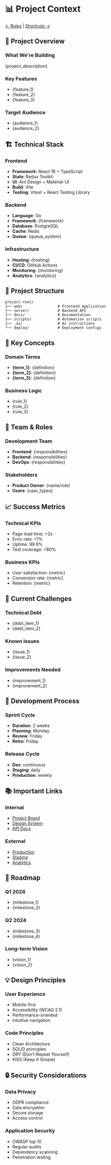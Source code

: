 # 📊 Project Context

[← Rules](./rules.md) | [Shortcuts →](./shortcuts.md)

## 🎯 Project Overview

### What We're Building
{project_description}

### Key Features
- {feature_1}
- {feature_2}
- {feature_3}

### Target Audience
- {audience_1}
- {audience_2}

## 🏗️ Technical Stack

### Frontend
- **Framework**: React 18 + TypeScript
- **State**: Redux Toolkit
- **UI**: Ant Design + Material-UI
- **Build**: Vite
- **Testing**: Vitest + React Testing Library

### Backend
- **Language**: Go
- **Framework**: {framework}
- **Database**: PostgreSQL
- **Cache**: Redis
- **Queue**: {queue_system}

### Infrastructure
- **Hosting**: {hosting}
- **CI/CD**: GitHub Actions
- **Monitoring**: {monitoring}
- **Analytics**: {analytics}

## 📁 Project Structure

```
project-root/
├── web/                # Frontend application
├── server/             # Backend API
├── docs/               # Documentation
├── scripts/            # Automation scripts
├── .ai/                # AI instructions
└── deploy/             # Deployment configs
```

## 🔑 Key Concepts

### Domain Terms
- **{term_1}**: {definition}
- **{term_2}**: {definition}
- **{term_3}**: {definition}

### Business Logic
- {rule_1}
- {rule_2}
- {rule_3}

## 👥 Team & Roles

### Development Team
- **Frontend**: {responsibilities}
- **Backend**: {responsibilities}
- **DevOps**: {responsibilities}

### Stakeholders
- **Product Owner**: {name/role}
- **Users**: {user_types}

## 📈 Success Metrics

### Technical KPIs
- Page load time: <2s
- Error rate: <1%
- Uptime: 99.9%
- Test coverage: >80%

### Business KPIs
- User satisfaction: {metric}
- Conversion rate: {metric}
- Retention: {metric}

## 🚧 Current Challenges

### Technical Debt
- {debt_item_1}
- {debt_item_2}

### Known Issues
- {issue_1}
- {issue_2}

### Improvements Needed
- {improvement_1}
- {improvement_2}

## 🔄 Development Process

### Sprint Cycle
- **Duration**: 2 weeks
- **Planning**: Monday
- **Review**: Friday
- **Retro**: Friday

### Release Cycle
- **Dev**: continuous
- **Staging**: daily
- **Production**: weekly

## 📚 Important Links

### Internal
- [Project Board]({link})
- [Design System]({link})
- [API Docs]({link})

### External
- [Production]({link})
- [Staging]({link})
- [Analytics]({link})

## 🎯 Roadmap

### Q1 2024
- {milestone_1}
- {milestone_2}

### Q2 2024
- {milestone_3}
- {milestone_4}

### Long-term Vision
- {vision_1}
- {vision_2}

## 💡 Design Principles

### User Experience
- Mobile-first
- Accessibility (WCAG 2.1)
- Performance-oriented
- Intuitive navigation

### Code Principles
- Clean Architecture
- SOLID principles
- DRY (Don't Repeat Yourself)
- KISS (Keep It Simple)

## 🔒 Security Considerations

### Data Privacy
- GDPR compliance
- Data encryption
- Secure storage
- Access control

### Application Security
- OWASP top 10
- Regular audits
- Dependency scanning
- Penetration testing